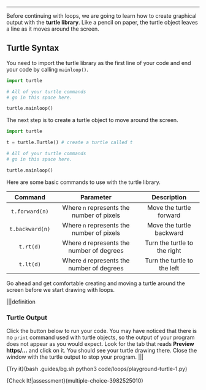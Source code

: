 ----------
Before continuing with loops, we are going to learn how to create graphical output with the **turtle library**. Like a pencil on paper, the turtle object leaves a line as it moves around the screen.

## Turtle Syntax
You need to import the turtle library as the first line of your code and end your code by calling `mainloop()`.

```python
import turtle

# All of your turtle commands
# go in this space here.

turtle.mainloop()
```

The next step is to create a turtle object to move around the screen.

```python
import turtle

t = turtle.Turtle() # create a turtle called t

# All of your turtle commands
# go in this space here.

turtle.mainloop()
```

Here are some basic commands to use with the turtle library.

|Command|Parameter|Description|
|:-----:|:-------:|:---------:|
|`t.forward(n)`|Where `n` represents the number of pixels|Move the turtle forward|
|`t.backward(n)`|Where `n` represents the number of pixels|Move the turtle backward|
|`t.rt(d)`|Where `d` represents the number of degrees|Turn the turtle to the right|
|`t.lt(d)`|Where `d` represents the number of degrees|Turn the turtle to the left|

Go ahead and get comfortable creating and moving a turtle around the screen before we start drawing with loops.

|||definition
### Turtle Output
Click the button below to run your code. You may have noticed that there is no `print` command used with turtle objects, so the output of your program does not appear as you would expect. Look for the tab that reads **Preview https/...** and click on it. You should see your turtle drawing there. Close the window with the turtle output to stop your program.
|||

{Try it}(bash .guides/bg.sh python3 code/loops/playground-turtle-1.py)

{Check It!|assessment}(multiple-choice-3982525010)

